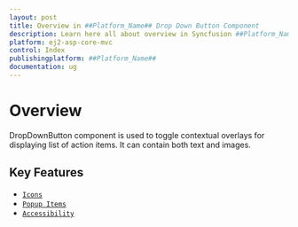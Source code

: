 ```yaml
---
layout: post
title: Overview in ##Platform_Name## Drop Down Button Component
description: Learn here all about overview in Syncfusion ##Platform_Name## Drop Down Button component of Syncfusion Essential JS 2 and more.
platform: ej2-asp-core-mvc
control: Index
publishingplatform: ##Platform_Name##
documentation: ug
---
```


# Overview

DropDownButton component is used to toggle contextual overlays for displaying list of action items. It can contain both text and images.

## Key Features

* [`Icons`](icons#icons)
* [`Popup Items`](popup-items#popup-items)
* [`Accessibility`](accessibility#accessibility)